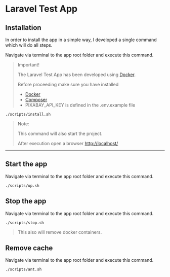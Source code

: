 # Laravel Test App

## Installation
In order to install the app in a simple way, I developed a single command which will do all steps.

Navigate via terminal to the app root folder and execute this command.

> Important!
>
> The Laravel Test App has been developed using [Docker](https://docs.docker.com/get-docker/).
> 
>
> Before proceeding make sure you have installed
> * [Docker](https://docs.docker.com/get-docker/)
> * [Composer](https://getcomposer.org/download/)
> * PIXABAY_API_KEY is defined in the .env.example file
> 

```
./scripts/install.sh
```

> Note:
>
> This command will also start the project.
> 
> After execution open a browser [http://localhost/](http://localhost/)

- - - 

## Start the app
Navigate via terminal to the app root folder and execute this command.

```
./scripts/up.sh
```

## Stop the app
Navigate via terminal to the app root folder and execute this command.

```
./scripts/stop.sh
```

> This also will remove docker containers.

## Remove cache
Navigate via terminal to the app root folder and execute this command.

```
./scripts/ant.sh
```
